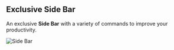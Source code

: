 ## Exclusive Side Bar

An exclusive **Side Bar** with a variety of commands to improve your productivity. 

![Side Bar](../images/vscode-project-manager-side-bar.png)